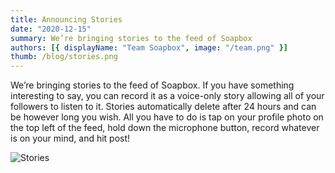 ```yaml
---
title: Announcing Stories
date: "2020-12-15"
summary: We’re bringing stories to the feed of Soapbox
authors: [{ displayName: "Team Soapbox", image: "/team.png" }]
thumb: /blog/stories.png
---
```


We’re bringing stories to the feed of Soapbox. If you have something interesting to say, you can record it as a voice-only story allowing all of your followers to listen to it. Stories automatically delete after 24 hours and can be however long you wish. All you have to do is tap on your profile photo on the top left of the feed, hold down the microphone button, record whatever is on your mind, and hit post!

![Stories](/blog/stories.png)

